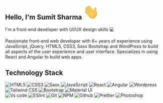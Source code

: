 

## Hello, I'm Sumit Sharma <img src="https://github.com/sumitsharmacr/sumitsharmacr/blob/main/images/hello.gif" width="50px" alt="Hello hand" /> 

I'm a front-end developer with UI/UX design skills 💻

Passionate front-end web developer with 6+ years of experience using JavaScript, jQuery, HTML5, CSS3, Sass Bootstrap and WordPress to build all aspects of the user experience and user interface. Specializes in using React and Angular to build web apps.

## Technology Stack

![HTML5](https://img.shields.io/badge/html5-E34F26?logo=html5&logoColor=white)
![CSS3](https://img.shields.io/badge/CSS3-1572B6?logo=html5&logoColor=white)
![Sass](https://img.shields.io/badge/Sass-CC6699?logo=sass&logoColor=white)
![JavaScript](https://img.shields.io/badge/JavaScript-F7DF1E?logo=javascript&logoColor=black)
![React](https://img.shields.io/badge/React-20232A?logo=react&logoColor=61DAFB)
![Angular](https://img.shields.io/badge/Angular-DD0031?logo=angular&logoColor=white)
![Wordpress](https://img.shields.io/badge/Wordpress-21759B?logo=wordpress&logoColor=white)
![Tailwind CSS](https://img.shields.io/badge/Tailwind_CSS-38B2AC?logo=tailwind-css&logoColor=white)
![Bootstrap](https://img.shields.io/badge/bootstrap-563D7C?logo=bootstrap&logoColor=white)
![Material UI](https://img.shields.io/badge/Material--UI-0081CB?logo=material-ui&logoColor=white)
<br/>
![Vs code](https://img.shields.io/badge/Visual_Studio_Code-0078D4?logo=visual%20studio%20code&logoColor=white) 
![ESlint](https://img.shields.io/badge/-ESLint-%234B32C3?logo=eslint)
![Git](https://img.shields.io/badge/Git-F05032?logo=git&logoColor=white)
![NPM](https://img.shields.io/badge/npm-CB3837?logo=npm&logoColor=white)
![Github](https://img.shields.io/badge/GitHub-100000?logo=github&logoColor=white)
![Prettier](https://img.shields.io/badge/-Prettier-%23F7B93E?logo=prettier&logoColor=%23ffffff)
![Photoshop](https://img.shields.io/badge/-Photoshop-%2326C9FF?logo=adobe-photoshop&logoColor=%23ffffff)

